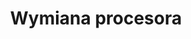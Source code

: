 ---
title: Wymiana procesora
description: Wymiana procesora to szybki sposób na ulepszenie wydajności Twojego komputera. Przeprowadzimy profesjonalną i precyzyjną wymianę procesora, zapewniając Ci możliwość korzystania z nowoczesnych technologii oraz zwiększenia mocy obliczeniowej Twojego komputera.
thumbnail: /assets/img/services/procesor.png
---